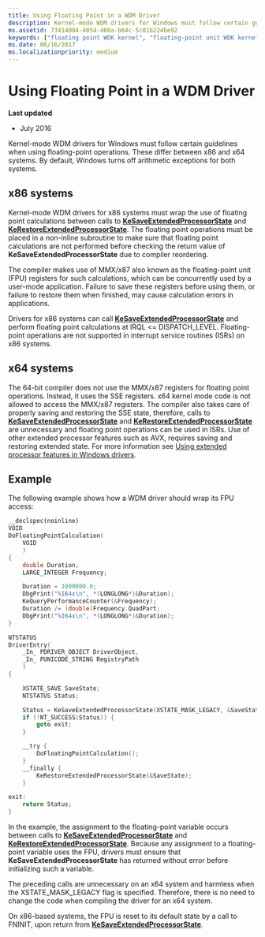 ```yaml
---
title: Using Floating Point in a WDM Driver
description: Kernel-mode WDM drivers for Windows must follow certain guidelines when using floating-point operations. These differ between x86 and x64 systems. By default, Windows turns off arithmetic exceptions for both systems.
ms.assetid: 73414084-4054-466a-b64c-5c81b224be92
keywords: ["floating point WDK kernel", "floating-point unit WDK kernel", "FPU WDK kernel", "KeSaveFloatingPointState", "KeRestoreFloatingPointState", "WDM drivers WDK kernel , floating-point operations", "MMX WDK kernel"]
ms.date: 06/16/2017
ms.localizationpriority: medium
---
```


# Using Floating Point in a WDM Driver


**Last updated**

-   July 2016

Kernel-mode WDM drivers for Windows must follow certain guidelines when using floating-point operations. These differ between x86 and x64 systems. By default, Windows turns off arithmetic exceptions for both systems.

## x86 systems


Kernel-mode WDM drivers for x86 systems must wrap the use of floating point calculations between calls to [**KeSaveExtendedProcessorState**](https://msdn.microsoft.com/library/windows/hardware/ff553238) and [**KeRestoreExtendedProcessorState**](https://msdn.microsoft.com/library/windows/hardware/ff553182). The floating point operations must be placed in a non-inline subroutine to make sure that floating point calculations are not performed before checking the return value of **KeSaveExtendedProcessorState** due to compiler reordering.

The compiler makes use of MMX/x87 also known as the floating-point unit (FPU) registers for such calculations, which can be concurrently used by a user-mode application. Failure to save these registers before using them, or failure to restore them when finished, may cause calculation errors in applications.

Drivers for x86 systems can call [**KeSaveExtendedProcessorState**](https://msdn.microsoft.com/library/windows/hardware/ff553238) and perform floating point calculations at IRQL &lt;= DISPATCH\_LEVEL. Floating-point operations are not supported in interrupt service routines (ISRs) on x86 systems.

## x64 systems


The 64-bit compiler does not use the MMX/x87 registers for floating point operations. Instead, it uses the SSE registers. x64 kernel mode code is not allowed to access the MMX/x87 registers. The compiler also takes care of properly saving and restoring the SSE state, therefore, calls to [**KeSaveExtendedProcessorState**](https://msdn.microsoft.com/library/windows/hardware/ff553238) and [**KeRestoreExtendedProcessorState**](https://msdn.microsoft.com/library/windows/hardware/ff553182) are unnecessary and floating point operations can be used in ISRs. Use of other extended processor features such as AVX, requires saving and restoring extended state. For more information see [Using extended processor features in Windows drivers](floating-point-support-for-64-bit-drivers.md).

## Example


The following example shows how a WDM driver should wrap its FPU access:

```cpp
__declspec(noinline)
VOID
DoFloatingPointCalculation(
    VOID
    )
{
    double Duration;
    LARGE_INTEGER Frequency;

    Duration = 1000000.0;
    DbgPrint("%I64x\n", *(LONGLONG*)&Duration);
    KeQueryPerformanceCounter(&Frequency);
    Duration /= (double)Frequency.QuadPart;
    DbgPrint("%I64x\n", *(LONGLONG*)&Duration);
}

NTSTATUS
DriverEntry(
    _In_ PDRIVER_OBJECT DriverObject,
    _In_ PUNICODE_STRING RegistryPath
    )
{

    XSTATE_SAVE SaveState;
    NTSTATUS Status;

    Status = KeSaveExtendedProcessorState(XSTATE_MASK_LEGACY, &SaveState);
    if (!NT_SUCCESS(Status)) {
        goto exit;
    }

    __try {
        DoFloatingPointCalculation();
    }
    __finally {
        KeRestoreExtendedProcessorState(&SaveState);
    }

exit:
    return Status;
}
```

In the example, the assignment to the floating-point variable occurs between calls to [**KeSaveExtendedProcessorState**](https://msdn.microsoft.com/library/windows/hardware/ff553238) and [**KeRestoreExtendedProcessorState**](https://msdn.microsoft.com/library/windows/hardware/ff553182). Because any assignment to a floating-point variable uses the FPU, drivers must ensure that **KeSaveExtendedProcessorState** has returned without error before initializing such a variable.

The preceding calls are unnecessary on an x64 system and harmless when the XSTATE\_MASK\_LEGACY flag is specified. Therefore, there is no need to change the code when compiling the driver for an x64 system.

On x86-based systems, the FPU is reset to its default state by a call to FNINIT, upon return from [**KeSaveExtendedProcessorState**](https://msdn.microsoft.com/library/windows/hardware/ff553238).

 

 




